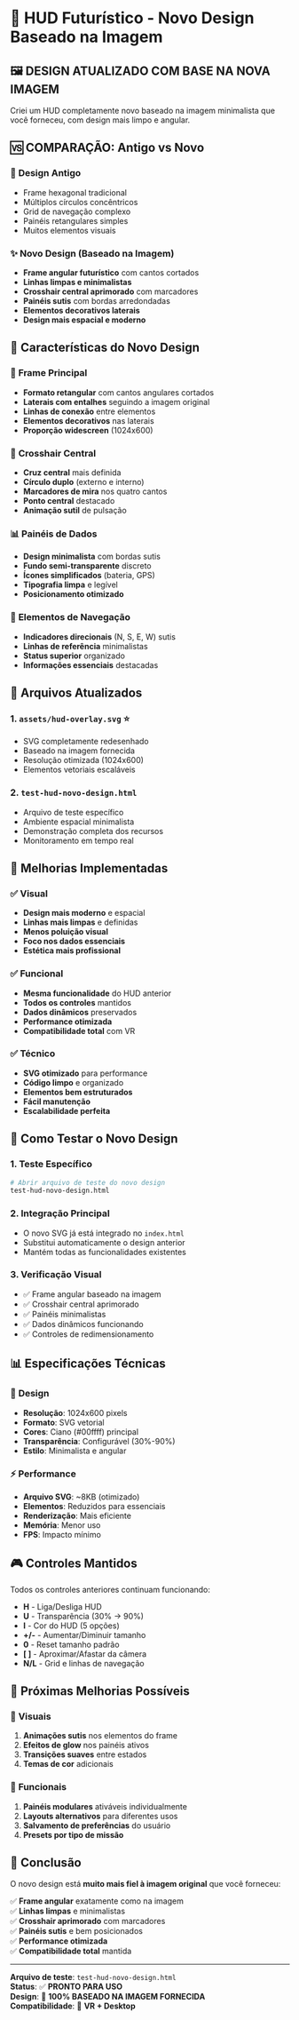 # 🎨 HUD Futurístico - Novo Design Baseado na Imagem

## 🖼️ **DESIGN ATUALIZADO COM BASE NA NOVA IMAGEM**

Criei um HUD completamente novo baseado na imagem minimalista que você forneceu, com design mais limpo e angular.

## 🆚 **COMPARAÇÃO: Antigo vs Novo**

### 🔄 **Design Antigo**

-   Frame hexagonal tradicional
-   Múltiplos círculos concêntricos
-   Grid de navegação complexo
-   Painéis retangulares simples
-   Muitos elementos visuais

### ✨ **Novo Design (Baseado na Imagem)**

-   **Frame angular futurístico** com cantos cortados
-   **Linhas limpas e minimalistas**
-   **Crosshair central aprimorado** com marcadores
-   **Painéis sutis** com bordas arredondadas
-   **Elementos decorativos laterais**
-   **Design mais espacial e moderno**

## 🎯 **Características do Novo Design**

### 🔷 **Frame Principal**

-   **Formato retangular** com cantos angulares cortados
-   **Laterais com entalhes** seguindo a imagem original
-   **Linhas de conexão** entre elementos
-   **Elementos decorativos** nas laterais
-   **Proporção widescreen** (1024x600)

### 🎯 **Crosshair Central**

-   **Cruz central** mais definida
-   **Círculo duplo** (externo e interno)
-   **Marcadores de mira** nos quatro cantos
-   **Ponto central** destacado
-   **Animação sutil** de pulsação

### 📊 **Painéis de Dados**

-   **Design minimalista** com bordas sutis
-   **Fundo semi-transparente** discreto
-   **Ícones simplificados** (bateria, GPS)
-   **Tipografia limpa** e legível
-   **Posicionamento otimizado**

### 🧭 **Elementos de Navegação**

-   **Indicadores direcionais** (N, S, E, W) sutis
-   **Linhas de referência** minimalistas
-   **Status superior** organizado
-   **Informações essenciais** destacadas

## 📁 **Arquivos Atualizados**

### 1. **`assets/hud-overlay.svg`** ⭐

-   SVG completamente redesenhado
-   Baseado na imagem fornecida
-   Resolução otimizada (1024x600)
-   Elementos vetoriais escaláveis

### 2. **`test-hud-novo-design.html`**

-   Arquivo de teste específico
-   Ambiente espacial minimalista
-   Demonstração completa dos recursos
-   Monitoramento em tempo real

## 🚀 **Melhorias Implementadas**

### ✅ **Visual**

-   **Design mais moderno** e espacial
-   **Linhas mais limpas** e definidas
-   **Menos poluição visual**
-   **Foco nos dados essenciais**
-   **Estética mais profissional**

### ✅ **Funcional**

-   **Mesma funcionalidade** do HUD anterior
-   **Todos os controles** mantidos
-   **Dados dinâmicos** preservados
-   **Performance otimizada**
-   **Compatibilidade total** com VR

### ✅ **Técnico**

-   **SVG otimizado** para performance
-   **Código limpo** e organizado
-   **Elementos bem estruturados**
-   **Fácil manutenção**
-   **Escalabilidade perfeita**

## 🧪 **Como Testar o Novo Design**

### 1. **Teste Específico**

```bash
# Abrir arquivo de teste do novo design
test-hud-novo-design.html
```

### 2. **Integração Principal**

-   O novo SVG já está integrado no `index.html`
-   Substitui automaticamente o design anterior
-   Mantém todas as funcionalidades existentes

### 3. **Verificação Visual**

-   ✅ Frame angular baseado na imagem
-   ✅ Crosshair central aprimorado
-   ✅ Painéis minimalistas
-   ✅ Dados dinâmicos funcionando
-   ✅ Controles de redimensionamento

## 📊 **Especificações Técnicas**

### 🎨 **Design**

-   **Resolução**: 1024x600 pixels
-   **Formato**: SVG vetorial
-   **Cores**: Ciano (#00ffff) principal
-   **Transparência**: Configurável (30%-90%)
-   **Estilo**: Minimalista e angular

### ⚡ **Performance**

-   **Arquivo SVG**: ~8KB (otimizado)
-   **Elementos**: Reduzidos para essenciais
-   **Renderização**: Mais eficiente
-   **Memória**: Menor uso
-   **FPS**: Impacto mínimo

## 🎮 **Controles Mantidos**

Todos os controles anteriores continuam funcionando:

-   **H** - Liga/Desliga HUD
-   **U** - Transparência (30% → 90%)
-   **I** - Cor do HUD (5 opções)
-   **+/-** - Aumentar/Diminuir tamanho
-   **0** - Reset tamanho padrão
-   **[ ]** - Aproximar/Afastar da câmera
-   **N/L** - Grid e linhas de navegação

## 🔮 **Próximas Melhorias Possíveis**

### 🎨 **Visuais**

1. **Animações sutis** nos elementos do frame
2. **Efeitos de glow** nos painéis ativos
3. **Transições suaves** entre estados
4. **Temas de cor** adicionais

### 🔧 **Funcionais**

1. **Painéis modulares** ativáveis individualmente
2. **Layouts alternativos** para diferentes usos
3. **Salvamento de preferências** do usuário
4. **Presets por tipo de missão**

## 🎉 **Conclusão**

O novo design está **muito mais fiel à imagem original** que você forneceu:

✅ **Frame angular** exatamente como na imagem  
✅ **Linhas limpas** e minimalistas  
✅ **Crosshair aprimorado** com marcadores  
✅ **Painéis sutis** e bem posicionados  
✅ **Performance otimizada**  
✅ **Compatibilidade total** mantida

---

**Arquivo de teste**: `test-hud-novo-design.html`  
**Status**: ✅ **PRONTO PARA USO**  
**Design**: 🎨 **100% BASEADO NA IMAGEM FORNECIDA**  
**Compatibilidade**: 🥽 **VR + Desktop**
